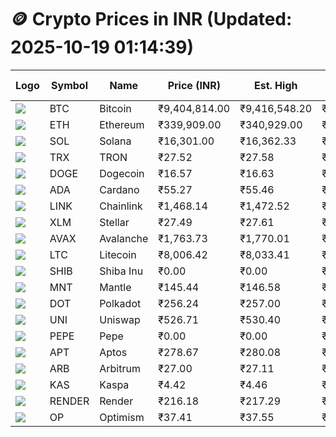 # 🪙 Crypto Prices in INR (Updated: 2025-10-19 01:14:39)

| Logo | Symbol | Name       | Price (INR) | Est. High | Est. Low | Gross Profit | Fees | Net Profit | ROI % |
|------|--------|------------|-------------|-----------|----------|---------------|------|-------------|--------|
| ![](https://coin-images.coingecko.com/coins/images/1/large/bitcoin.png?1696501400) | BTC    | Bitcoin    | ₹9,404,814.00 | ₹9,416,548.20 | ₹9,393,079.80 | ₹249.85 | ₹200.00 | ₹49.85 | 0.05% |
| ![](https://coin-images.coingecko.com/coins/images/279/large/ethereum.png?1696501628) | ETH    | Ethereum   | ₹339,909.00 | ₹340,929.00 | ₹338,889.00 | ₹601.97 | ₹200.00 | ₹401.97 | 0.40% |
| ![](https://coin-images.coingecko.com/coins/images/4128/large/solana.png?1718769756) | SOL    | Solana     | ₹16,301.00 | ₹16,362.33 | ₹16,239.67 | ₹755.35 | ₹200.00 | ₹555.35 | 0.56% |
| ![](https://coin-images.coingecko.com/coins/images/1094/large/tron-logo.png?1696502193) | TRX    | TRON       | ₹27.52 | ₹27.58 | ₹27.46 | ₹447.95 | ₹200.00 | ₹247.95 | 0.25% |
| ![](https://coin-images.coingecko.com/coins/images/5/large/dogecoin.png?1696501409) | DOGE   | Dogecoin   | ₹16.57 | ₹16.63 | ₹16.51 | ₹745.07 | ₹200.00 | ₹545.07 | 0.55% |
| ![](https://coin-images.coingecko.com/coins/images/975/large/cardano.png?1696502090) | ADA    | Cardano    | ₹55.27 | ₹55.46 | ₹55.08 | ₹675.33 | ₹200.00 | ₹475.33 | 0.48% |
| ![](https://coin-images.coingecko.com/coins/images/877/large/Chainlink_Logo_500.png?1760023405) | LINK   | Chainlink  | ₹1,468.14 | ₹1,472.52 | ₹1,463.76 | ₹598.25 | ₹200.00 | ₹398.25 | 0.40% |
| ![](https://coin-images.coingecko.com/coins/images/100/large/fmpFRHHQ_400x400.jpg?1735231350) | XLM    | Stellar    | ₹27.49 | ₹27.61 | ₹27.37 | ₹865.86 | ₹200.00 | ₹665.86 | 0.67% |
| ![](https://coin-images.coingecko.com/coins/images/12559/large/Avalanche_Circle_RedWhite_Trans.png?1696512369) | AVAX   | Avalanche  | ₹1,763.73 | ₹1,770.01 | ₹1,757.45 | ₹714.56 | ₹200.00 | ₹514.56 | 0.51% |
| ![](https://coin-images.coingecko.com/coins/images/2/large/litecoin.png?1696501400) | LTC    | Litecoin   | ₹8,006.42 | ₹8,033.41 | ₹7,979.43 | ₹676.44 | ₹200.00 | ₹476.44 | 0.48% |
| ![](https://coin-images.coingecko.com/coins/images/11939/large/shiba.png?1696511800) | SHIB   | Shiba Inu  | ₹0.00 | ₹0.00 | ₹0.00 | ₹563.72 | ₹200.00 | ₹363.72 | 0.36% |
| ![](https://coin-images.coingecko.com/coins/images/30980/large/Mantle-Logo-mark.png?1739213200) | MNT    | Mantle     | ₹145.44 | ₹146.58 | ₹144.30 | ₹1,577.95 | ₹200.00 | ₹1,377.95 | 1.38% |
| ![](https://coin-images.coingecko.com/coins/images/12171/large/polkadot.png?1696512008) | DOT    | Polkadot   | ₹256.24 | ₹257.00 | ₹255.48 | ₹595.35 | ₹200.00 | ₹395.35 | 0.40% |
| ![](https://coin-images.coingecko.com/coins/images/12504/large/uniswap-logo.png?1720676669) | UNI    | Uniswap    | ₹526.71 | ₹530.40 | ₹523.02 | ₹1,411.61 | ₹200.00 | ₹1,211.61 | 1.21% |
| ![](https://coin-images.coingecko.com/coins/images/29850/large/pepe-token.jpeg?1696528776) | PEPE   | Pepe       | ₹0.00 | ₹0.00 | ₹0.00 | ₹723.46 | ₹200.00 | ₹523.46 | 0.52% |
| ![](https://coin-images.coingecko.com/coins/images/26455/large/aptos_round.png?1696525528) | APT    | Aptos      | ₹278.67 | ₹280.08 | ₹277.26 | ₹1,013.83 | ₹200.00 | ₹813.83 | 0.81% |
| ![](https://coin-images.coingecko.com/coins/images/16547/large/arb.jpg?1721358242) | ARB    | Arbitrum   | ₹27.00 | ₹27.11 | ₹26.89 | ₹803.21 | ₹200.00 | ₹603.21 | 0.60% |
| ![](https://coin-images.coingecko.com/coins/images/25751/large/kaspa-icon-exchanges.png?1696524837) | KAS    | Kaspa      | ₹4.42 | ₹4.46 | ₹4.38 | ₹1,918.68 | ₹200.00 | ₹1,718.68 | 1.72% |
| ![](https://coin-images.coingecko.com/coins/images/11636/large/rndr.png?1696511529) | RENDER | Render     | ₹216.18 | ₹217.29 | ₹215.07 | ₹1,028.02 | ₹200.00 | ₹828.02 | 0.83% |
| ![](https://coin-images.coingecko.com/coins/images/25244/large/Optimism.png?1696524385) | OP     | Optimism   | ₹37.41 | ₹37.55 | ₹37.27 | ₹756.66 | ₹200.00 | ₹556.66 | 0.56% |
